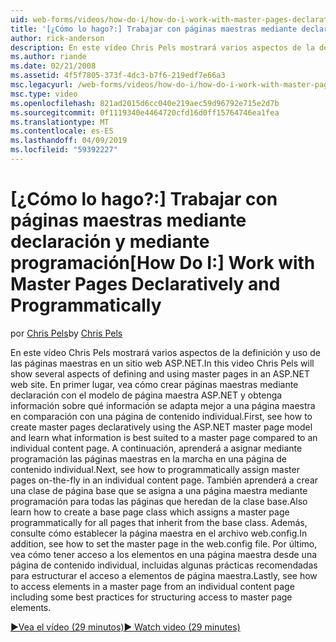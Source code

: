 ```yaml
---
uid: web-forms/videos/how-do-i/how-do-i-work-with-master-pages-declaratively-and-programmatically
title: '[¿Cómo lo hago?:] Trabajar con páginas maestras mediante declaración y mediante programación | Microsoft Docs'
author: rick-anderson
description: En este vídeo Chris Pels mostrará varios aspectos de la definición y uso de las páginas maestras en un sitio web ASP.NET. En primer lugar, vea cómo crear páginas maestras declarati...
ms.author: riande
ms.date: 02/21/2008
ms.assetid: 4f5f7805-373f-4dc3-b7f6-219edf7e66a3
msc.legacyurl: /web-forms/videos/how-do-i/how-do-i-work-with-master-pages-declaratively-and-programmatically
msc.type: video
ms.openlocfilehash: 821ad2015d6cc040e219aec59d96792e715e2d7b
ms.sourcegitcommit: 0f1119340e4464720cfd16d0ff15764746ea1fea
ms.translationtype: MT
ms.contentlocale: es-ES
ms.lasthandoff: 04/09/2019
ms.locfileid: "59392227"
---
```

# <a name="how-do-i-work-with-master-pages-declaratively-and-programmatically"></a><span data-ttu-id="49f6a-104">[¿Cómo lo hago?:] Trabajar con páginas maestras mediante declaración y mediante programación</span><span class="sxs-lookup"><span data-stu-id="49f6a-104">[How Do I:] Work with Master Pages Declaratively and Programmatically</span></span>

<span data-ttu-id="49f6a-105">por [Chris Pels](https://twitter.com/chrispels)</span><span class="sxs-lookup"><span data-stu-id="49f6a-105">by [Chris Pels](https://twitter.com/chrispels)</span></span>

<span data-ttu-id="49f6a-106">En este vídeo Chris Pels mostrará varios aspectos de la definición y uso de las páginas maestras en un sitio web ASP.NET.</span><span class="sxs-lookup"><span data-stu-id="49f6a-106">In this video Chris Pels will show several aspects of defining and using master pages in an ASP.NET web site.</span></span> <span data-ttu-id="49f6a-107">En primer lugar, vea cómo crear páginas maestras mediante declaración con el modelo de página maestra ASP.NET y obtenga información sobre qué información se adapta mejor a una página maestra en comparación con una página de contenido individual.</span><span class="sxs-lookup"><span data-stu-id="49f6a-107">First, see how to create master pages declaratively using the ASP.NET master page model and learn what information is best suited to a master page compared to an individual content page.</span></span> <span data-ttu-id="49f6a-108">A continuación, aprenderá a asignar mediante programación las páginas maestras en la marcha en una página de contenido individual.</span><span class="sxs-lookup"><span data-stu-id="49f6a-108">Next, see how to programmatically assign master pages on-the-fly in an individual content page.</span></span> <span data-ttu-id="49f6a-109">También aprenderá a crear una clase de página base que se asigna a una página maestra mediante programación para todas las páginas que heredan de la clase base.</span><span class="sxs-lookup"><span data-stu-id="49f6a-109">Also learn how to create a base page class which assigns a master page programmatically for all pages that inherit from the base class.</span></span> <span data-ttu-id="49f6a-110">Además, consulte cómo establecer la página maestra en el archivo web.config.</span><span class="sxs-lookup"><span data-stu-id="49f6a-110">In addition, see how to set the master page in the web.config file.</span></span> <span data-ttu-id="49f6a-111">Por último, vea cómo tener acceso a los elementos en una página maestra desde una página de contenido individual, incluidas algunas prácticas recomendadas para estructurar el acceso a elementos de página maestra.</span><span class="sxs-lookup"><span data-stu-id="49f6a-111">Lastly, see how to access elements in a master page from an individual content page including some best practices for structuring access to master page elements.</span></span>

[<span data-ttu-id="49f6a-112">&#9654;Vea el vídeo (29 minutos)</span><span class="sxs-lookup"><span data-stu-id="49f6a-112">&#9654; Watch video (29 minutes)</span></span>](https://channel9.msdn.com/Blogs/ASP-NET-Site-Videos/how-do-i-work-with-master-pages-declaratively-and-programmatically)

